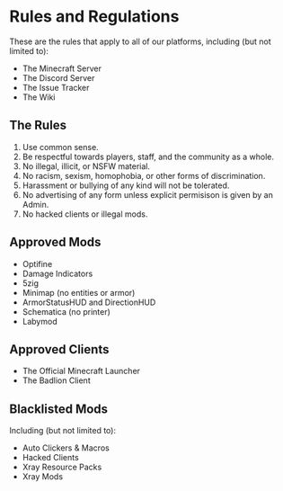 # Rules and Regulations

These are the rules that apply to all of our platforms, including (but not limited to):

- The Minecraft Server
- The Discord Server
- The Issue Tracker
- The Wiki

## The Rules

1. Use common sense.
2. Be respectful towards players, staff, and the community as a whole.
3. No illegal, illicit, or NSFW material.
4. No racism, sexism, homophobia, or other forms of discrimination.
5. Harassment or bullying of any kind will not be tolerated.
6. No advertising of any form unless explicit permisison is given by an Admin.
7. No hacked clients or illegal mods.

## Approved Mods

- Optifine
- Damage Indicators
- 5zig
- Minimap (no entities or armor)
- ArmorStatusHUD and DirectionHUD
- Schematica (no printer)
- Labymod

## Approved Clients

- The Official Minecraft Launcher
- The Badlion Client

## Blacklisted Mods

Including (but not limited to):

- Auto Clickers & Macros
- Hacked Clients
- Xray Resource Packs
- Xray Mods